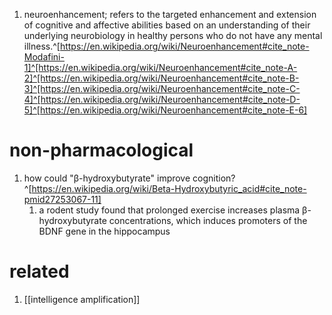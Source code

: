 1. neuroenhancement; refers to the targeted enhancement and extension of cognitive and affective abilities based on an understanding of their underlying neurobiology in healthy persons who do not have any mental illness.^[https://en.wikipedia.org/wiki/Neuroenhancement#cite_note-Modafini-1]^[https://en.wikipedia.org/wiki/Neuroenhancement#cite_note-A-2]^[https://en.wikipedia.org/wiki/Neuroenhancement#cite_note-B-3]^[https://en.wikipedia.org/wiki/Neuroenhancement#cite_note-C-4]^[https://en.wikipedia.org/wiki/Neuroenhancement#cite_note-D-5]^[https://en.wikipedia.org/wiki/Neuroenhancement#cite_note-E-6]
# non-pharmacological
1. how could "β-hydroxybutyrate" improve cognition?^[https://en.wikipedia.org/wiki/Beta-Hydroxybutyric_acid#cite_note-pmid27253067-11]
	1. a rodent study found that prolonged exercise increases plasma β-hydroxybutyrate concentrations, which induces promoters of the BDNF gene in the hippocampus

# related
1. [[intelligence amplification]]